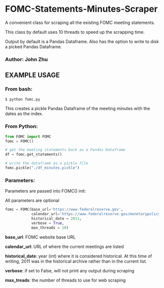 # FOMC-Statements-Minutes-Scraper
A convenient class for scraping all the existing FOMC meeting statements.

This class by default uses 10 threads to speed up the scrapping time.

Output by default is a Pandas Dataframe.  Also has the option to write to disk a picked Pandas Dataframe.


### Author: John Zhu


## EXAMPLE USAGE

### From bash:

```bash
$ python fomc.py
```
This creates a pickle Pandas Dataframe of the meeting minutes with the dates as the index.



### From Python:

```python
from FOMC import FOMC
fomc = FOMC()

# get the meeting statements back as a Pandas Dataframe
df = fomc.get_statements()

# write the dataframe as a pickle file
fomc.pickle("./df_minutes.pickle")
```

### Parameters:
Parameters are passed into FOMC() init:

All parameters are optional

```python
fomc = FOMC(base_url='https://www.federalreserve.gov', 
            calendar_url='https://www.federalreserve.gov/monetarypolicy/fomccalendars.htm',
            historical_date = 2011,
            verbose = True,
            max_threads = 10)

```

**base_url**: FOMC website base URL

**calendar_url**: URL of where the current meetings are listed

**historical_date**: year (int) where it is considered historical.  At this time of writing, 2011 was in the historical archive rather than in the current list.

**verbose**: if set to False, will not print any output during scraping

**max_treads**: the number of threads to use for web scraping

